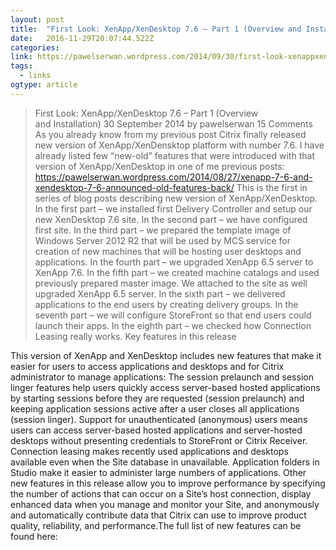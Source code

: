 ```yaml
---
layout: post 
title:  "First Look: XenApp/XenDesktop 7.6 – Part 1 (Overview and Installation) | Pawel Serwan Blog" 
date:   2016-11-29T20:07:44.522Z 
categories: 
link: https://pawelserwan.wordpress.com/2014/09/30/first-look-xenappxendesktop-7-6-part-1-overview-and-installation/ 
tags:
  - links
ogtype: article 
---
```


> First Look: XenApp/XenDesktop 7.6 – Part 1 (Overview and Installation)
30 September 2014 by pawelserwan	15 Comments
As you already know from my previous post Citrix finally released new version of XenApp/XenDensktop platform with number 7.6. I have already listed few “new-old” features that were introduced with that version of XenApp/XenDesktop in one of me previous posts:
https://pawelserwan.wordpress.com/2014/08/27/xenapp-7-6-and-xendesktop-7-6-announced-old-features-back/
This is the first in series of blog posts describing new version of XenApp/XenDesktop.
In the first part – we installed first Delivery Controller and setup our new XenDesktop 7.6 site.
In the second part – we have configured first site.
In the third part – we prepared the template image of Windows Server 2012 R2 that will be used by MCS service for creation of new machines that will be hosting user desktops and applications.
In the fourth part – we upgraded XenApp 6.5 server to XenApp 7.6.
In the fifth part – we created machine catalogs and used previously prepared master image. We attached to the site as well upgraded XenApp 6.5 server.
In the sixth part – we delivered applications to the end users by creating delivery groups.
In the seventh part – we will configure StoreFront so that end users could launch their apps.
In the eighth part – we checked how Connection Leasing really works.
Key features in this release

This version of XenApp and XenDesktop includes new features that make it easier for users to access applications and desktops and for Citrix administrator to manage applications:
The session prelaunch and session linger features help users quickly access server-based hosted applications by starting sessions before they are requested (session prelaunch) and keeping application sessions active after a user closes all applications (session linger).
Support for unauthenticated (anonymous) users means users can access server-based hosted applications and server-hosted desktops without presenting credentials to StoreFront or Citrix Receiver.
Connection leasing makes recently used applications and desktops available even when the Site database in unavailable.
Application folders in Studio make it easier to administer large numbers of applications.
Other new features in this release allow you to improve performance by specifying the number of actions that can occur on a Site’s host connection, display enhanced data when you manage and monitor your Site, and anonymously and automatically contribute data that Citrix can use to improve product quality, reliability, and performance.The full list of new features can be found here: